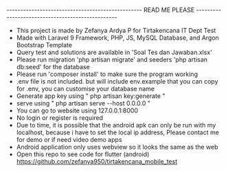------------------------------------------------- READ ME PLEASE -------------------------------------------------

- This project is made by Zefanya Ardya P for Tirtakencana IT Dept Test
- Made with Laravel 9 Framework, PHP, JS, MySQL Database, and Argon Bootstrap Template
- Query test and solutions are available in 'Soal Tes dan Jawaban.xlsx'
- Please run migration 'php artisan migrate' and seeders 'php artisan db:seed' for the database
- Please run 'composer install' to make sure the program working
- .env file is not included. but will include env.example that you can copy for .env, you can customise your database name
- Generate app key using " php artisan key:generate "
- serve using " php artisan serve --host 0.0.0.0 "
- You can go to website using 127.0.0.1:8000
- No login or register is required
- Due to time, it is possible that the android apk can only be run with my localhost, because i have to set the local ip address, Please contact me for demo or if need video demo apps
- Android application only uses webview so it looks the same as the web
- Open this repo to see code for flutter (android) https://github.com/zefanya950/tirtakencana_mobile_test
